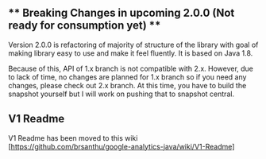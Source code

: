 ** Breaking Changes in upcoming 2.0.0 (Not ready for consumption yet) **
--
Version 2.0.0 is refactoring of majority of structure of the library with goal of making library
easy to use and make it feel fluently. It is based on Java 1.8.

Because of this, API of 1.x branch is not compatible with 2.x. However, due to lack of time, no
changes are planned for 1.x branch so if you need any changes, please check out 2.x branch. At this time,
you have to build the snapshot yourself but I will work on pushing that to snapshot central.

V1 Readme
--
V1 Readme has been moved to this wiki [https://github.com/brsanthu/google-analytics-java/wiki/V1-Readme]
